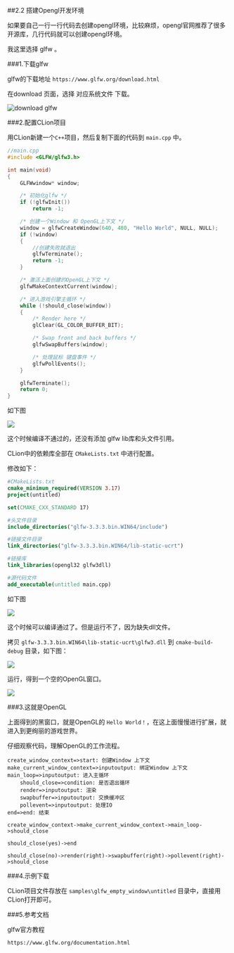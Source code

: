 ##2.2 搭建Opengl开发环境

如果要自己一行一行代码去创建opengl环境，比较麻烦，opengl官网推荐了很多开源库，几行代码就可以创建opengl环境。

我这里选择 glfw 。


###1.下载glfw

glfw的下载地址 `https://www.glfw.org/download.html`

在download 页面，选择 对应系统文件 下载。

![download glfw](../../imgs/opengl_dev_env/dev_env_configure/download_glfw.png)

###2.配置CLion项目

用CLion新建一个`C++`项目，然后复制下面的代码到 `main.cpp` 中。

```c++
//main.cpp
#include <GLFW/glfw3.h>

int main(void)
{
    GLFWwindow* window;

    /* 初始化glfw */
    if (!glfwInit())
        return -1;

    /* 创建一个Window 和 OpenGL上下文 */
    window = glfwCreateWindow(640, 480, "Hello World", NULL, NULL);
    if (!window)
    {
        //创建失败就退出
        glfwTerminate();
        return -1;
    }

    /* 激活上面创建的OpenGL上下文 */
    glfwMakeContextCurrent(window);

    /* 进入游戏引擎主循环 */
    while (!should_close(window))
    {
        /* Render here */
        glClear(GL_COLOR_BUFFER_BIT);

        /* Swap front and back buffers */
        glfwSwapBuffers(window);

        /* 处理鼠标 键盘事件 */
        glfwPollEvents();
    }

    glfwTerminate();
    return 0;
}
```

如下图

![](../../imgs/opengl_dev_env/dev_env_configure/glfw_empty_window_main_cpp.png)

这个时候编译不通过的，还没有添加 glfw lib库和头文件引用。

CLion中的依赖库全部在 `CMakeLists.txt` 中进行配置。

修改如下：

```cmake
#CMakeLists.txt
cmake_minimum_required(VERSION 3.17)
project(untitled)

set(CMAKE_CXX_STANDARD 17)

#头文件目录
include_directories("glfw-3.3.3.bin.WIN64/include")

#链接文件目录
link_directories("glfw-3.3.3.bin.WIN64/lib-static-ucrt")

#链接库
link_libraries(opengl32 glfw3dll)

#源代码文件
add_executable(untitled main.cpp)
```

如下图

![](../../imgs/opengl_dev_env/dev_env_configure/glfw_empty_window_cmakelist.png)

这个时候可以编译通过了。但是运行不了，因为缺失dll文件。

拷贝 `glfw-3.3.3.bin.WIN64\lib-static-ucrt\glfw3.dll` 到 `cmake-build-debug` 目录，如下图：

![](../../imgs/opengl_dev_env/dev_env_configure/copy_glfw3_dll_to_exe_dir.png)

运行，得到一个空的OpenGL窗口。

![](../../imgs/opengl_dev_env/dev_env_configure/glfw_empty_window_run.png)




###3.这就是OpenGL

上面得到的黑窗口，就是OpenGL的 `Hello World！`，在这上面慢慢进行扩展，就进入到更绚丽的游戏世界。

仔细观察代码，理解OpenGL的工作流程。


```flow
create_window_context=>start: 创建Window 上下文
make_current_window_context=>inputoutput: 绑定Window 上下文
main_loop=>inputoutput: 进入主循环
    should_close=>condition: 是否退出循环
    render=>inputoutput: 渲染
    swapbuffer=>inputoutput: 交换缓冲区
    pollevent=>inputoutput: 处理IO
end=>end: 结束

create_window_context->make_current_window_context->main_loop->should_close

should_close(yes)->end

should_close(no)->render(right)->swapbuffer(right)->pollevent(right)->should_close
```

###4.示例下载

CLion项目文件存放在 `samples\glfw_empty_window\untitled` 目录中，直接用CLion打开即可。

###5.参考文档

glfw官方教程

    https://www.glfw.org/documentation.html